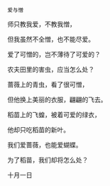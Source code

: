     爱与憎 

   师只教我爱，不教我憎，

   但我虽然不全憎，也不能尽爱。

   爱了可憎的，岂不薄待了可爱的？

   农夫田里的害虫，应当怎么处？

   蔷薇上的青虫，看了很可憎，

   但他换上美丽的衣服，翩翩的飞去。

   稻苗上的飞蝗，被着可爱的绿衣，

   他却只吃稻苗的新叶。

   我们爱蔷薇，也能爱蝴蝶。

   为了稻苗，我们却将怎么处？

   十月一日

